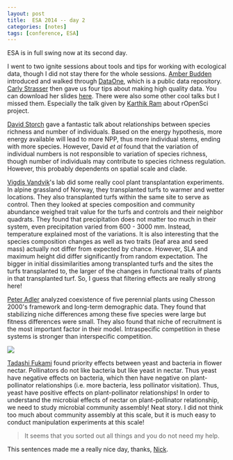 ```yaml
---
layout: post
title:  ESA 2014 -- day 2
categories: [notes]
tags: [conference, ESA]
---
```

ESA is in full swing now at its second day. 

I went to two ignite sessions about tools and tips for working with ecological data, though I did not stay there for the whole sessions. [Amber Budden](https://www.dataone.org/organization/executive-team/amber-budden) introduced and walked through [DataOne](https://www.dataone.org/), which is a public data repository. [Carly Strasser](http://carlystrasser.net/) then gave us four tips about making high quality data. You can download her slides [here](http://www.slideshare.net/carlystrasser). There were also some other cool talks but I missed them. Especially the talk given by [Karthik Ram](https://twitter.com/_inundata) about rOpenSci project.

[David Storch](http://www.cts.cuni.cz/~storch/) gave a fantastic talk about relationships between species richness and number of individuals. Based on the energy hypothesis, more energy available will lead to more NPP, thus more individual stems, ending with more species. However, David *et al* found that the variation of individual numbers is not responsible to variation of species richness, though number of individuals may contribute to species richness regulation. However, this probably  dependents on spatial scale and clade.

[Vigdis Vandvik](http://www.uib.no/persons/Vigdis.Vandvik)'s lab did some really cool plant transplantation experiments. In alpine grassland of Norway, they transplanted turfs to warmer and wetter locations. They also transplanted turfs within the same site to serve as control. Then they looked at species composition and community abundance weighed trait value for the turfs and controls and their neighbor quadrats. They found that precipitation does not matter too much in their system, even precipitation varied from 600 - 3000 mm. Instead, temperature explained most of the variations. It is also interesting that the species composition changes as well as two traits (leaf area and seed mass) actually not differ from expected by chance. However, SLA and maximum height did differ significantly from random expectation. The bigger in initial dissimilarities among transplanted turfs and the sites the turfs transplanted to, the larger of the changes in functional traits of plants in that transplanted turf. So, I guess that filtering effects are really strong here!

[Peter Adler](http://www.cnr.usu.edu/htm/facstaff/memberID=749) analyzed coexistence of five perennial plants using Chesson 2000's framework and long-term demographic data. They found that stabilizing niche differences among these five species were large but fitness differences were small. They also found that niche of recruitment is the most important factor in their model. Intraspecific competition in these systems is stronger than interspecific competition. 

![](http://i.imgur.com/nD78E6E)

[Tadashi Fukami](http://web.stanford.edu/~fukamit/index.html) found priority effects between yeast and bacteria in flower nectar. Pollinators do not like bacteria but like yeast in nectar. Thus yeast have negative effects on bacteria, which then have negative on plant-pollinator relationships (i.e. more bacteria, less pollinator visitation). Thus, yeast have positive effects on plant-pollinator relationships! In order to understand the microbial effects of nectar on plant-pollinator relationship, we need to study microbial community assembly! Neat story. I did not think too much about community assembly at this scale, but it is much easy to conduct manipulation experiments at this scale!

>It seems that you sorted out all things and you do not need my help.

This sentences made me a really nice day, thanks, [Nick](http://www.uvm.edu/~ngotelli/homepage.html).